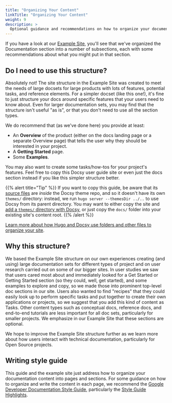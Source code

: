 ```yaml
---
title: "Organizing Your Content"
linkTitle: "Organizing Your Content"
weight: 9
description: >
  Optional guidance and recommendations on how to organize your documentation site.
---
```


If you have a look at our [Example Site](https://example.docsy.dev/about/), you'll see that we've organized
the Documentation section into a number of subsections, each with some recommendations about what you might put
in that section.

## Do I need to use this structure?

Absolutely not! The site structure in the Example Site was created to meet the needs of large docsets for large
products with lots of features, potential tasks, and reference elements. For a simpler docset (like this one!),
it's fine to just structure your docs around specific features that your users need to know about.  Even for larger
documentation sets, you may find that the structure isn't useful "as is", or that you don't need to use all the
section types.

We do recommend that (as we've done here) you provide at least:

* An **Overview** of the product (either on the docs landing page or a separate Overview page) that tells the user
  why they should be interested in your project.
* A **Getting Started** page.
* Some **Examples**.

You may also want to create some tasks/how-tos for your project's features. Feel free to copy this Docsy user guide
site or even just the docs section instead if you like this simpler structure better.

{{% alert title="Tip" %}}
If you want to copy this guide, be aware that its [source files](https://github.com/google/docsy/tree/master/userguide) are *inside* the Docsy theme repo, and so it doesn't have its own `themes/` directory: instead, we run `hugo server --themesDir ../..` to use Docsy from its parent directory. You may want to either copy the site and [add a `themes/` directory with Docsy](/en/docs/getting-started/#option-2-use-the-docsy-theme-in-your-own-site), or just copy the `docs/` folder into your existing site's content root.
{{% /alert %}}

[Learn more about how Hugo and Docsy use folders and other files to organize your site](/en/docs/adding-content/content/#organizing-your-documentation).

## Why this structure?

We based the Example Site structure on our own experiences creating (and using) large documentation sets for
different types of project and on user research carried out on some of our bigger sites. In user studies we saw that
users cared most about and immediately looked for a Get Started or Getting Started section
(so they could, well, get started), and some examples to explore and copy, so we made those into prominent top-level doc
sections in our site. Users also wanted to find "recipes" that they could easily look up to perform specific tasks and
put together to create their own applications or projects, so we suggest that you add this kind of content as Tasks.
Other content types such as conceptual docs, reference docs, and end-to-end tutorials are less important for all doc sets,
particularly for smaller projects. We emphasize in our Example Site that these sections are optional.

We hope to improve the Example Site structure further as we learn more about how users interact with technical
documentation, particularly for Open Source projects.

## Writing style guide

This guide and the example site just address how to organize your documentation content into pages and sections. For some guidance on how to organize and write the content in each page, we recommend the
[Google Developer Documentation Style Guide](https://developers.google.com/style/), particularly the
[Style Guide Highlights](https://developers.google.com/style/highlights).
